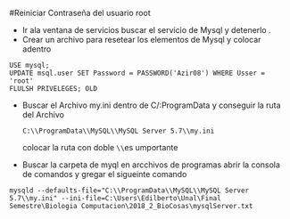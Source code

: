 #Reiniciar Contraseña del usuario root

* Ir ala ventana de servicios buscar el servicio de Mysql y detenerlo .
* Crear un archivo para resetear los elementos de Mysql y colocar adentro
```
USE mysql;
UPDATE msql.user SET Password = PASSWORD('Azir08') WHERE Usser =  'root'
FLULSH PRIVELEGES; OLD
```
* Buscar el Archivo my.ini dentro de C/:ProgramData y conseguir la ruta del Archivo
  ```
  C:\\ProgramData\\MySQL\\MySQL Server 5.7\\my.ini
  ```
  colocar la ruta con doble `\\`es umportante

* Buscar la carpeta de myql en arcchivos de programas
abrir la consola de comandos  y gregar el sigueinte comando

```
mysqld --defaults-file="C:\\ProgramData\\MySQL\\MySQL Server 5.7\\my.ini" --ini-file=C:\Users\Edilberto\Unal\Final Semestre\Biologia Computacion\2018_2_BioCosas\mysqlServer.txt
```
